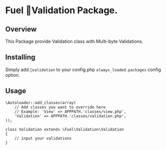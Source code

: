 # Fuel Validation Package.

## Overview
This Package provide Validation class with Multi-byte Validations.

## Installing

Simply add `validation` to your config.php `always_loaded.packages` config option.

## Usage

```php:fuel/app/bootstrap.php
\Autoloader::add_classes(array(
	// Add classes you want to override here
	// Example: 'View' => APPPATH.'classes/view.php',
	'Validation' => APPPATH.'classes/validation.php',
));

```

```php:fuel/app/classes/validation.php
class Validation extends \Fuel\Validation\Validation
{
	// input your validations
}
```
